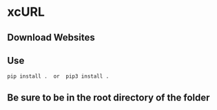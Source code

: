 # xcURL
## Download Websites

## Use 

```
pip install .  or  pip3 install . 
```

## Be sure to be in the root directory of the folder

